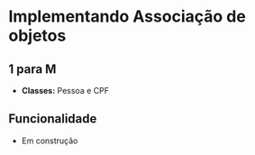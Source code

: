 # Implementando Associação de objetos

## 1 para M

- **Classes:** Pessoa e CPF

## Funcionalidade
- Em construção
